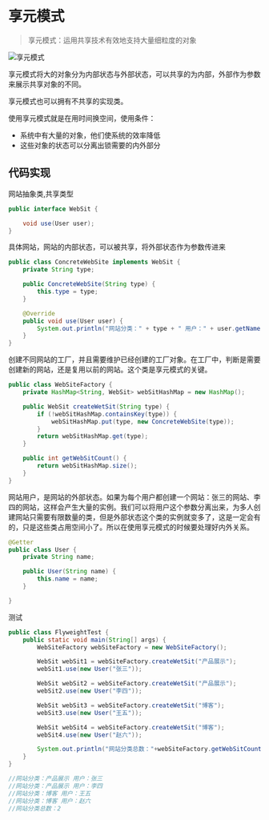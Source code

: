 # 享元模式

>享元模式：运用共享技术有效地支持大量细粒度的对象



![享元模式](https://note.youdao.com/yws/public/resource/fb63e88819e0de2bc8a59f7f002e0843/xmlnote/547008E8047348B49CFF7C09F676647D/17304)

享元模式将大的对象分为内部状态与外部状态，可以共享的为内部，外部作为参数来展示共享对象的不同。

享元模式也可以拥有不共享的实现类。

使用享元模式就是在用时间换空间，使用条件：

- 系统中有大量的对象，他们使系统的效率降低
- 这些对象的状态可以分离出锁需要的内外部分

## 代码实现

网站抽象类,共享类型

```java
public interface WebSit {

    void use(User user);
}

```

具体网站，网站的内部状态，可以被共享，将外部状态作为参数传进来

```java
public class ConcreteWebSite implements WebSit {
    private String type;

    public ConcreteWebSite(String type) {
        this.type = type;
    }

    @Override
    public void use(User user) {
        System.out.println("网站分类：" + type + " 用户：" + user.getName());
    }
}

```

创建不同网站的工厂，并且需要维护已经创建的工厂对象。在工厂中，判断是需要创建新的网站，还是复用以前的网站。这个类是享元模式的关键。

```java
public class WebSiteFactory {
    private HashMap<String, WebSit> webSitHashMap = new HashMap();

    public WebSit createWetSit(String type) {
        if (!webSitHashMap.containsKey(type)) {
            webSitHashMap.put(type, new ConcreteWebSite(type));
        }
        return webSitHashMap.get(type);
    }

    public int getWebSitCount() {
        return webSitHashMap.size();
    }
}
```

网站用户，是网站的外部状态。如果为每个用户都创建一个网站：张三的网站、李四的网站，这样会产生大量的实例。我们可以将用户这个参数分离出来，为多人创建网站只需要有限数量的类，但是外部状态这个类的实例就变多了，这是一定会有的，只是这些类占用空间小了。所以在使用享元模式的时候要处理好内外关系。

```java
@Getter
public class User {
    private String name;

    public User(String name) {
        this.name = name;
    }

}

```

测试

```java
public class FlyweightTest {
    public static void main(String[] args) {
        WebSiteFactory webSiteFactory = new WebSiteFactory();

        WebSit webSit1 = webSiteFactory.createWetSit("产品展示");
        webSit1.use(new User("张三"));

        WebSit webSit2 = webSiteFactory.createWetSit("产品展示");
        webSit2.use(new User("李四"));

        WebSit webSit3 = webSiteFactory.createWetSit("博客");
        webSit3.use(new User("王五"));

        WebSit webSit4 = webSiteFactory.createWetSit("博客");
        webSit4.use(new User("赵六"));

        System.out.println("网站分类总数："+webSiteFactory.getWebSitCount());
    }
}

//网站分类：产品展示 用户：张三
//网站分类：产品展示 用户：李四
//网站分类：博客 用户：王五
//网站分类：博客 用户：赵六
//网站分类总数：2
```

